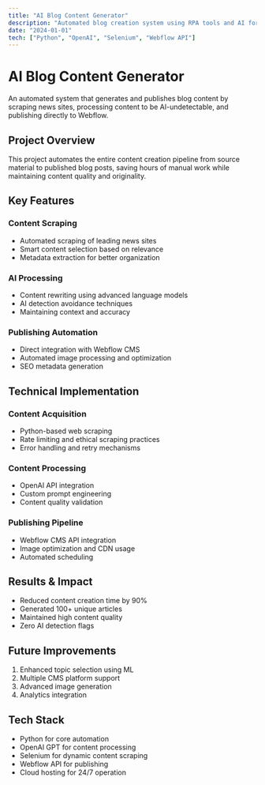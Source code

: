 ```yaml
---
title: "AI Blog Content Generator"
description: "Automated blog creation system using RPA tools and AI for undetectable content generation"
date: "2024-01-01"
tech: ["Python", "OpenAI", "Selenium", "Webflow API"]
---
```


# AI Blog Content Generator

An automated system that generates and publishes blog content by scraping news sites, processing content to be AI-undetectable, and publishing directly to Webflow.

## Project Overview

This project automates the entire content creation pipeline from source material to published blog posts, saving hours of manual work while maintaining content quality and originality.

## Key Features

### Content Scraping
- Automated scraping of leading news sites
- Smart content selection based on relevance
- Metadata extraction for better organization

### AI Processing
- Content rewriting using advanced language models
- AI detection avoidance techniques
- Maintaining context and accuracy

### Publishing Automation
- Direct integration with Webflow CMS
- Automated image processing and optimization
- SEO metadata generation

## Technical Implementation

### Content Acquisition
- Python-based web scraping
- Rate limiting and ethical scraping practices
- Error handling and retry mechanisms

### Content Processing
- OpenAI API integration
- Custom prompt engineering
- Content quality validation

### Publishing Pipeline
- Webflow CMS API integration
- Image optimization and CDN usage
- Automated scheduling

## Results & Impact

- Reduced content creation time by 90%
- Generated 100+ unique articles
- Maintained high content quality
- Zero AI detection flags

## Future Improvements

1. Enhanced topic selection using ML
2. Multiple CMS platform support
3. Advanced image generation
4. Analytics integration

## Tech Stack

- Python for core automation
- OpenAI GPT for content processing
- Selenium for dynamic content scraping
- Webflow API for publishing
- Cloud hosting for 24/7 operation
